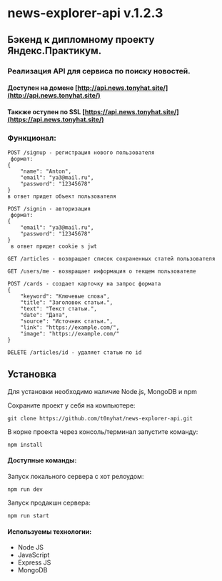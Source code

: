 # news-explorer-api v.1.2.3

## Бэкенд к дипломному проекту Яндекс.Практикум.

### Реализация API для сервиса по поиску новостей.

#### Доступен на домене [http://api.news.tonyhat.site/](http://api.news.tonyhat.site/)
#### Таккже оступен по SSL [https://api.news.tonyhat.site/](https://api.news.tonyhat.site/)

  
### Функционал:
```
POST /signup - регистрация нового пользователя
 формат:
{
	"name": "Anton",
	"email": "ya3@mail.ru",
	"password": "12345678"
}
в ответ придет объект пользователя
```
```
POST /signin - авторизация
 формат:
{
	"email": "ya3@mail.ru",
	"password": "12345678"
}
 в ответ придет cookie s jwt
```
```
GET /articles - возвращает список сохраненных статей пользователя
```
```
GET /users/me - возвращает информация о текщем пользователе
```
```
POST /cards - создает карточку на запрос формата 
{
    "keyword": "Ключевые слова",
    "title": "Заголовок статьи.",
    "text": "Текст статьи.",
    "date": "Дата",
    "source": "Источник статьи.",
    "link": "https://example.com/",
    "image": "https://example.com/"
}
```
```
DELETE /articles/id - удаляет статью по id
```


## Установка

Для установки необходимо наличие Node.js, MongoDB и npm

Сохраните проект у себя на компьютере:
```
git clone https://github.com/t0nyhat/news-explorer-api.git
```

В корне проекта через консоль/терминал запустите команду:
``` 
npm install
```

#### Доступные команды:  
Запуск локального сервера с хот релоудом:  
```
npm run dev
```  
Запуск продакшн сервера:  
```
npm run start
```
#### Используемы технологии:
- Node JS
- JavaScript
- Express JS
- MongoDB
